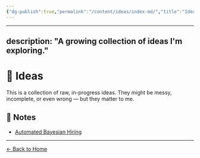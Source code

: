 ```yaml
---
{"dg-publish":true,"permalink":"/content/ideas/index-md/","title":"Ideas"}
---
```


---
description: "A growing collection of ideas I'm exploring."
---

# 🌱 Ideas

This is a collection of raw, in-progress ideas. They might be messy, incomplete, or even wrong — but they matter to me.

## 🧠 Notes

- [Automated Bayesian Hiring](/ideas/automated-bayesian-hiring/)

---

[← Back to Home](/)
